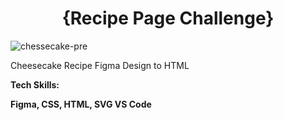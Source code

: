 <h1 align="center">{Recipe Page Challenge}</h1>

![chessecake-pre](https://user-images.githubusercontent.com/111642391/211445434-f120fbf4-a3e4-45df-910a-342f908aa55a.png)

<p>Cheesecake Recipe Figma Design to HTML</p>

<strong> Tech Skills: </strong>

<strong>Figma, CSS, HTML, SVG VS Code</strong>

